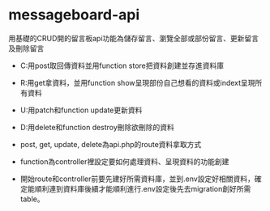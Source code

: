 # messageboard-api
用基礎的CRUD開的留言板api功能為儲存留言、瀏覽全部或部份留言、更新留言及刪除留言
- C:用post取回傳資料並用function store把資料創建並存進資料庫
- R:用get拿資料，並用function show呈現部份自己想看的資料或indext呈現所有資料
- U:用patch和function update更新資料
- D:用delete和function destroy刪除欲刪除的資料

- post, get, update, delete為api.php的route資料拿取方式
- function為controller裡設定要如何處理資料、呈現資料的功能創建
- 開始route和controller前要先建好所需資料庫，並到.env設定好相關資料，確定能順利連到資料庫後續才能順利進行.env設定後先去migration創好所需table。
